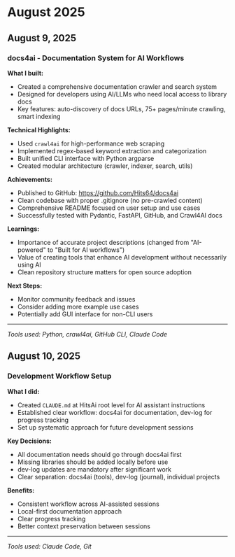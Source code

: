# August 2025

## August 9, 2025

### docs4ai - Documentation System for AI Workflows

**What I built:**
- Created a comprehensive documentation crawler and search system
- Designed for developers using AI/LLMs who need local access to library docs
- Key features: auto-discovery of docs URLs, 75+ pages/minute crawling, smart indexing

**Technical Highlights:**
- Used `crawl4ai` for high-performance web scraping
- Implemented regex-based keyword extraction and categorization
- Built unified CLI interface with Python argparse
- Created modular architecture (crawler, indexer, search, utils)

**Achievements:**
- Published to GitHub: https://github.com/Hits64/docs4ai
- Clean codebase with proper .gitignore (no pre-crawled content)
- Comprehensive README focused on user setup and use cases
- Successfully tested with Pydantic, FastAPI, GitHub, and Crawl4AI docs

**Learnings:**
- Importance of accurate project descriptions (changed from "AI-powered" to "Built for AI workflows")
- Value of creating tools that enhance AI development without necessarily using AI
- Clean repository structure matters for open source adoption

**Next Steps:**
- Monitor community feedback and issues
- Consider adding more example use cases
- Potentially add GUI interface for non-CLI users

---

*Tools used: Python, crawl4ai, GitHub CLI, Claude Code*

## August 10, 2025

### Development Workflow Setup

**What I did:**
- Created `CLAUDE.md` at HitsAi root level for AI assistant instructions
- Established clear workflow: docs4ai for documentation, dev-log for progress tracking
- Set up systematic approach for future development sessions

**Key Decisions:**
- All documentation needs should go through docs4ai first
- Missing libraries should be added locally before use
- dev-log updates are mandatory after significant work
- Clear separation: docs4ai (tools), dev-log (journal), individual projects

**Benefits:**
- Consistent workflow across AI-assisted sessions
- Local-first documentation approach
- Clear progress tracking
- Better context preservation between sessions

---

*Tools used: Claude Code, Git*